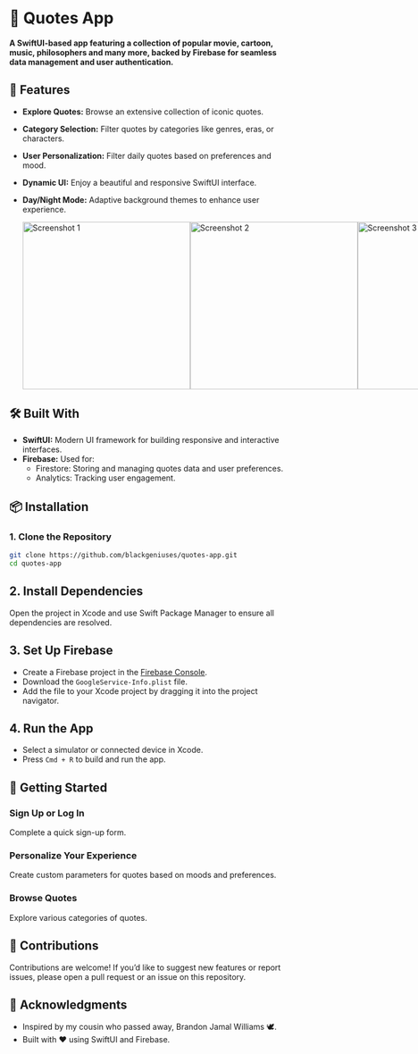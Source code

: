 # 🎥 Quotes App  

**A SwiftUI-based app featuring a collection of popular movie, cartoon, music, philosophers and many more, backed by Firebase for seamless data management and user authentication.**  

## 📱 Features  

- **Explore Quotes:** Browse an extensive collection of iconic quotes.  
- **Category Selection:** Filter quotes by categories like genres, eras, or characters.  
- **User Personalization:** Filter daily quotes based on preferences and mood.  
- **Dynamic UI:** Enjoy a beautiful and responsive SwiftUI interface.  
- **Day/Night Mode:** Adaptive background themes to enhance user experience.




  <div style="display: flex; justify-content: space-around; align-items: center;">
  <img src="https://github.com/user-attachments/assets/c42d8e34-e0e3-477f-97ee-acf14acf909e" alt="Screenshot 1" width="300">
  <img src="https://github.com/user-attachments/assets/9f3affff-f376-4e45-a828-16ff4c25ed3e" alt="Screenshot 2" width="300">
  <img src="https://github.com/user-attachments/assets/a5141e43-63f5-47e2-a7d3-8bd68765f766" alt="Screenshot 3" width="300">
</div>


## 🛠️ Built With  

- **SwiftUI:** Modern UI framework for building responsive and interactive interfaces.  
- **Firebase:** Used for:  
  - Firestore: Storing and managing quotes data and user preferences.  
  - Analytics: Tracking user engagement.  

## 📦 Installation  

### 1. Clone the Repository  
```bash  
git clone https://github.com/blackgeniuses/quotes-app.git 
cd quotes-app
```

## 2. Install Dependencies  
Open the project in Xcode and use Swift Package Manager to ensure all dependencies are resolved.  

## 3. Set Up Firebase  
- Create a Firebase project in the [Firebase Console](https://console.firebase.google.com/).  
- Download the `GoogleService-Info.plist` file.  
- Add the file to your Xcode project by dragging it into the project navigator.  

## 4. Run the App  
- Select a simulator or connected device in Xcode.  
- Press `Cmd + R` to build and run the app.  

## 🚀 Getting Started  

### Sign Up or Log In  
Complete a quick sign-up form.

### Personalize Your Experience  
Create custom parameters for quotes based on moods and preferences.  

### Browse Quotes  
Explore various categories of quotes.  


## 🤝 Contributions  

Contributions are welcome! If you’d like to suggest new features or report issues, please open a pull request or an issue on this repository.  


## 💬 Acknowledgments  

- Inspired by my cousin who passed away, Brandon Jamal Williams 🕊️.  
- Built with ❤️ using SwiftUI and Firebase.  
